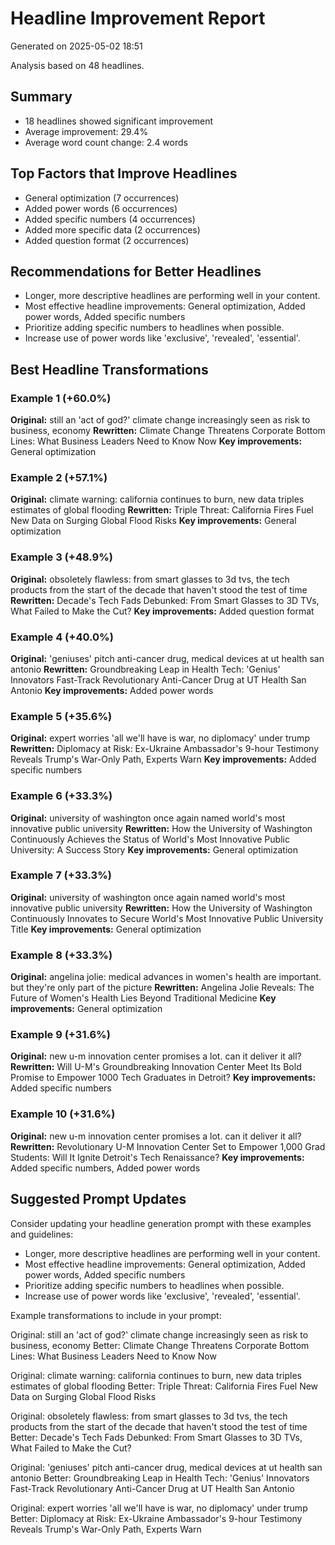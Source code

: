 # Headline Improvement Report
Generated on 2025-05-02 18:51

Analysis based on 48 headlines.

## Summary
- 18 headlines showed significant improvement
- Average improvement: 29.4%
- Average word count change: 2.4 words

## Top Factors that Improve Headlines
- General optimization (7 occurrences)
- Added power words (6 occurrences)
- Added specific numbers (4 occurrences)
- Added more specific data (2 occurrences)
- Added question format (2 occurrences)

## Recommendations for Better Headlines
- Longer, more descriptive headlines are performing well in your content.
- Most effective headline improvements: General optimization, Added power words, Added specific numbers
- Prioritize adding specific numbers to headlines when possible.
- Increase use of power words like 'exclusive', 'revealed', 'essential'.

## Best Headline Transformations

### Example 1 (+60.0%)
**Original:** still an 'act of god?' climate change increasingly seen as risk to business, economy
**Rewritten:** Climate Change Threatens Corporate Bottom Lines: What Business Leaders Need to Know Now
**Key improvements:** General optimization

### Example 2 (+57.1%)
**Original:** climate warning: california continues to burn, new data triples estimates of global flooding
**Rewritten:** Triple Threat: California Fires Fuel New Data on Surging Global Flood Risks
**Key improvements:** General optimization

### Example 3 (+48.9%)
**Original:** obsoletely flawless: from smart glasses to 3d tvs, the tech products from the start of the decade that haven't stood the test of time
**Rewritten:** Decade's Tech Fads Debunked: From Smart Glasses to 3D TVs, What Failed to Make the Cut?
**Key improvements:** Added question format

### Example 4 (+40.0%)
**Original:** 'geniuses' pitch anti-cancer drug, medical devices at ut health san antonio
**Rewritten:** Groundbreaking Leap in Health Tech: 'Genius' Innovators Fast-Track Revolutionary Anti-Cancer Drug at UT Health San Antonio
**Key improvements:** Added power words

### Example 5 (+35.6%)
**Original:** expert worries 'all we'll have is war, no diplomacy' under trump
**Rewritten:** Diplomacy at Risk: Ex-Ukraine Ambassador's 9-hour Testimony Reveals Trump's War-Only Path, Experts Warn
**Key improvements:** Added specific numbers

### Example 6 (+33.3%)
**Original:** university of washington once again named world's most innovative public university
**Rewritten:** How the University of Washington Continuously Achieves the Status of World's Most Innovative Public University: A Success Story
**Key improvements:** General optimization

### Example 7 (+33.3%)
**Original:** university of washington once again named world's most innovative public university
**Rewritten:** How the University of Washington Continuously Innovates to Secure World's Most Innovative Public University Title
**Key improvements:** General optimization

### Example 8 (+33.3%)
**Original:** angelina jolie: medical advances in women's health are important. but they're only part of the picture
**Rewritten:** Angelina Jolie Reveals: The Future of Women's Health Lies Beyond Traditional Medicine
**Key improvements:** General optimization

### Example 9 (+31.6%)
**Original:** new u-m innovation center promises a lot. can it deliver it all?
**Rewritten:** Will U-M's Groundbreaking Innovation Center Meet Its Bold Promise to Empower 1000 Tech Graduates in Detroit?
**Key improvements:** Added specific numbers

### Example 10 (+31.6%)
**Original:** new u-m innovation center promises a lot. can it deliver it all?
**Rewritten:** Revolutionary U-M Innovation Center Set to Empower 1,000 Grad Students: Will It Ignite Detroit's Tech Renaissance?
**Key improvements:** Added specific numbers, Added power words

## Suggested Prompt Updates
Consider updating your headline generation prompt with these examples and guidelines:
- Longer, more descriptive headlines are performing well in your content.
- Most effective headline improvements: General optimization, Added power words, Added specific numbers
- Prioritize adding specific numbers to headlines when possible.
- Increase use of power words like 'exclusive', 'revealed', 'essential'.

Example transformations to include in your prompt:

Original: still an 'act of god?' climate change increasingly seen as risk to business, economy
Better: Climate Change Threatens Corporate Bottom Lines: What Business Leaders Need to Know Now

Original: climate warning: california continues to burn, new data triples estimates of global flooding
Better: Triple Threat: California Fires Fuel New Data on Surging Global Flood Risks

Original: obsoletely flawless: from smart glasses to 3d tvs, the tech products from the start of the decade that haven't stood the test of time
Better: Decade's Tech Fads Debunked: From Smart Glasses to 3D TVs, What Failed to Make the Cut?

Original: 'geniuses' pitch anti-cancer drug, medical devices at ut health san antonio
Better: Groundbreaking Leap in Health Tech: 'Genius' Innovators Fast-Track Revolutionary Anti-Cancer Drug at UT Health San Antonio

Original: expert worries 'all we'll have is war, no diplomacy' under trump
Better: Diplomacy at Risk: Ex-Ukraine Ambassador's 9-hour Testimony Reveals Trump's War-Only Path, Experts Warn